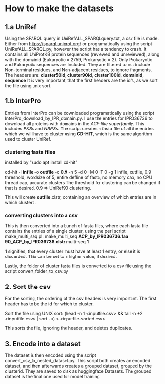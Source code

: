 # How to make the datasets

## 1.a UniRef

Using the SPARQL query in UniRefALL_SPARQLquery.txt, a csv file is made. Either from https://sparql.uniprot.org/ or programatically using the script UniRefALL_SPARQL.py, however the script has a tendency to crash.
It contains all UniProtKB protein sequences (reviewed and unreviewed), along with the domainid (Eukaryotic = 2759, Prokaryotic = 2). Only Prokaryotic and Eukaryotic sequences are included. They are filtered to not include Non-terminal residues, and Non-adjacent residues, to ignore fragments.
The headers are: **cluster50id**, **cluster90id**, **cluster100id**, **domainid**, **sequence**
It is very important, that the first headers are the id's, as we sort the file using unix sort.

## 1.b InterPro

Entries from InterPro can be downloaded programatically using the script InterPro_download_by_IPR_domain.py.
I use the entries for IPR036736 to download all proteins with domains in the *ACP-like superfamily*. This includes *PKSs* and *NRPSs*.
The script creates a fasta file of all the entries which we will have to cluster using **CD-HIT**, which is the same algorithm used to cluster UniRef.

### clustering fasta files

installed by "sudo apt install cd-hit"

cd-hit -i **infile** -o **outfile** -c **0.9** -n 5 -d 0 -M 0 -T 0 -g 1
infile, outfile, 0.9 threshold, wordsize of 5, entire defline of fasta, no memory cap, no CPU thread cap, accurate clusters
The threshold for clustering can be changed if that is desired. 0.9 => UniRef90 clustering.

This will create **outfile**.clstr, containing an overview of which entries are in which clusters.

### converting clusters into a csv

This is then converted into a bunch of fasta files, where each fasta file contains the entries of a single cluster, using the perl script make_multi_seq.pl:
make_multi_seq **ACP_by_IPR036736.faa** **90_ACP_by_IPR036736.clstr** multi-seq **1**

**1** signifies, that every cluster must have at least 1 entry, or else it is discarded. This can be set to a higher value, if desired.

Lastly, the folder of cluster fasta files is converted to a csv file using the script convert_folder_to_csv.py

## 2. Sort the csv

For the sorting, the ordering of the csv headers is very important. The first header has to be the id for which to cluster.

Sort the file using UNIX sort:
(head -n 1 <inputfile.csv> && tail -n +2 <inputfile.csv> | sort -u) > <inputfile-sorted.csv>

This sorts the file, ignoring the header, and deletes duplicates.

## 3. Encode into a dataset

The dataset is then encoded using the script convert_csv_to_nested_dataset.py. This script both creates an encoded dataset, and then afterwards creates a grouped dataset, grouped by the clusterid. They are saved to disk as huggingface Datasets.
The grouped dataset is the final one used for model training.

